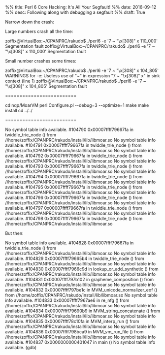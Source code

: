 %% title: Perl 6 Core Hacking: It's All Your Segfault!
%% date: 2016-09-12
%% desc: Following along with debugging a segfault
%% draft: True

Narrow down the crash:

Large numbers crash all the time:

zoffix@VirtualBox:~/CPANPRC/rakudo$ ./perl6 -e '7 ~ "\x[308]" x 110_000'
Segmentation fault
zoffix@VirtualBox:~/CPANPRC/rakudo$ ./perl6 -e '7 ~ "\x[308]" x 110_000'
Segmentation fault


Small number crashes some times:

zoffix@VirtualBox:~/CPANPRC/rakudo$ ./perl6 -e '7 ~ "\x[308]" x 104_805'
WARNINGS for -e:
Useless use of "~" in expression "7 ~ \"\\x[308]\" x" in sink context (line 1)
zoffix@VirtualBox:~/CPANPRC/rakudo$ ./perl6 -e '7 ~ "\x[308]" x 104_805'
Segmentation fault

=========================

cd nqp/MoarVM
perl Configure.pl --debug=3 --optimize=1
make
make install
cd ../../

=========================

No symbol table info available.
#104790 0x00007ffff79667fa in twiddle_trie_node () from //home/zoffix/CPANPRC/rakudo/install/lib/libmoar.so
No symbol table info available.
#104791 0x00007ffff79667fa in twiddle_trie_node () from //home/zoffix/CPANPRC/rakudo/install/lib/libmoar.so
No symbol table info available.
#104792 0x00007ffff79667fa in twiddle_trie_node () from //home/zoffix/CPANPRC/rakudo/install/lib/libmoar.so
No symbol table info available.
#104793 0x00007ffff79667fa in twiddle_trie_node () from //home/zoffix/CPANPRC/rakudo/install/lib/libmoar.so
No symbol table info available.
#104794 0x00007ffff79667fa in twiddle_trie_node () from //home/zoffix/CPANPRC/rakudo/install/lib/libmoar.so
No symbol table info available.
#104795 0x00007ffff79667fa in twiddle_trie_node () from //home/zoffix/CPANPRC/rakudo/install/lib/libmoar.so
No symbol table info available.
#104796 0x00007ffff79667fa in twiddle_trie_node () from //home/zoffix/CPANPRC/rakudo/install/lib/libmoar.so
No symbol table info available.
#104797 0x00007ffff79667fa in twiddle_trie_node () from //home/zoffix/CPANPRC/rakudo/install/lib/libmoar.so
No symbol table info available.
#104798 0x00007ffff79667fa in twiddle_trie_node () from //home/zoffix/CPANPRC/rakudo/install/lib/libmoar.so


But then:


No symbol table info available.
#104828 0x00007ffff79667fa in twiddle_trie_node () from //home/zoffix/CPANPRC/rakudo/install/lib/libmoar.so
No symbol table info available.
#104829 0x00007ffff79665b4 in twiddle_trie_node () from //home/zoffix/CPANPRC/rakudo/install/lib/libmoar.so
No symbol table info available.
#104830 0x00007ffff7966c9d in lookup_or_add_synthetic () from //home/zoffix/CPANPRC/rakudo/install/lib/libmoar.so
No symbol table info available.
#104831 0x00007ffff797b102 in grapheme_composition () from //home/zoffix/CPANPRC/rakudo/install/lib/libmoar.so
No symbol table info available.
#104832 0x00007ffff797be1c in MVM_unicode_normalizer_eof () from //home/zoffix/CPANPRC/rakudo/install/lib/libmoar.so
No symbol table info available.
#104833 0x00007ffff7967ae6 in re_nfg () from //home/zoffix/CPANPRC/rakudo/install/lib/libmoar.so
No symbol table info available.
#104834 0x00007ffff79690b9 in MVM_string_concatenate () from //home/zoffix/CPANPRC/rakudo/install/lib/libmoar.so
No symbol table info available.
#104835 0x00007ffff78c10fa in MVM_interp_run () from //home/zoffix/CPANPRC/rakudo/install/lib/libmoar.so
No symbol table info available.
#104836 0x00007ffff798bca9 in MVM_vm_run_file () from //home/zoffix/CPANPRC/rakudo/install/lib/libmoar.so
No symbol table info available.
#104837 0x0000000000401047 in main ()
No symbol table info available.
(gdb)
